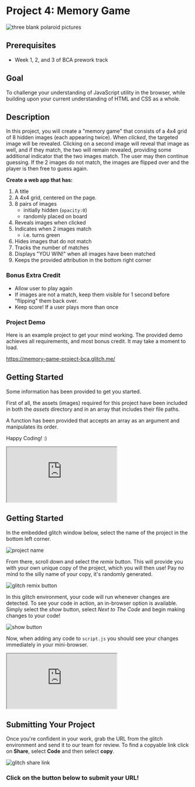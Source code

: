 # Project 4: Memory Game
![three blank polaroid pictures](https://res.cloudinary.com/btvca/image/upload/v1605019282/polaroid-3130379_1280_wbrn27.jpg)

## Prerequisites
- Week 1, 2, and 3 of BCA prework track

## Goal
To challenge your understanding of JavaScript utility in the browser, while building upon your current understanding of HTML and CSS as a whole.

## Description
In this project, you will create a "memory game" that consists of a 4x4 grid of 8 hidden images (each appearing twice). When *clicked*, the targeted image will be revealed. Clicking on a second image will reveal that image as well, and if they match, the two will remain revealed, providing some additional indicator that the two images match. The user may then continue guessing. If the 2 images do not match, the images are flipped over and the player is then free to guess again.

**Create a web app that has:**

1) A title
2) A 4x4 grid, centered on the page. 
3) 8 pairs of images
    - initially hidden (`opacity:0`)
    - randomly placed on board
4) Reveals images when clicked
5) Indicates when 2 images match
    - i.e. turns green
6) Hides images that do not match
7) Tracks the number of matches
8) Displays "YOU WIN!" when all images have been matched
9) Keeps the provided attribution in the bottom right corner


### Bonus Extra Credit
- Allow user to play again
- If images are not a match, keep them visible for 1 second before "flipping" them back over.
- Keep score! If a user plays more than once

### Project Demo
Here is an example project to get your mind working. The provided demo achieves all requirements, and most bonus credit. It may take a moment to load. 

https://memory-game-project-bca.glitch.me/

## Getting Started

Some information has been provided to get you started. 

First of all, the assets (images) required for this project have been included in both the *assets* directory and in an array that includes their file paths. 

A function has been provided that accepts an array as an argument and manipulates its order. 

Happy Coding! :)

<div class="glitch-embed-wrap" style={{height: "420px", width: "100%"}}>
  <iframe
    src="https://glitch.com/embed/#!/embed/memory-game-starter-code-bca?path=script.js&previewSize=0&attributionHidden=true"
    title="memory-game-starter-code-bca on Glitch"
    allow="geolocation; microphone; camera; midi; vr; encrypted-media"
    style={{height: "100%", width: "100%", border: "0"}}>
  </iframe>
</div>


## Getting Started

In the embedded glitch window below, select the name of the project in the bottom left corner. 

![project name](https://res.cloudinary.com/btvca/image/upload/v1600871422/fortuneTellerProjectName_lpnko4.png)

From there, scroll down and select the *remix* button. This will provide you with your own unique copy of the project, which you will then use! Pay no mind to the silly name of your copy, it's randomly generated.

![glitch remix button](https://res.cloudinary.com/btvca/image/upload/v1600871036/RemixThisButton_qg8ncv.png)

In this glitch environment, your code will run whenever changes are detected. To see your code in action, an in-browser option is available. Simply select the *show* button, select *Next to The Code* and begin making changes to your code! 

![show button](https://res.cloudinary.com/btvca/image/upload/v1600871855/ShowButtonGlitch_lijl1s.png)

Now, when adding any code to `script.js` you should see your changes immediately in your mini-browser.

<div class="glitch-embed-wrap" style={{height: "420px", width: "100%;"}}>
  <iframe
    src="https://glitch.com/embed/#!/embed/fortune-teller-bca?path=script.js&previewSize=0&attributionHidden=true"
    title="fortune-teller-bca on Glitch"
    allow="geolocation; microphone; camera; midi; vr; encrypted-media"
    style={{height: "100%", width: "100%", border: "0"}}>
  </iframe>
</div>

## Submitting Your Project

Once you're confident in your work, grab the URL from the glitch environment and send it to our team for review. To find a copyable link click on **Share**, select **Code** and then select **copy**. 

![glitch share link](https://res.cloudinary.com/btvca/image/upload/v1601320649/glitch_share_ocoffp.png)

### Click on the button below to submit your URL!